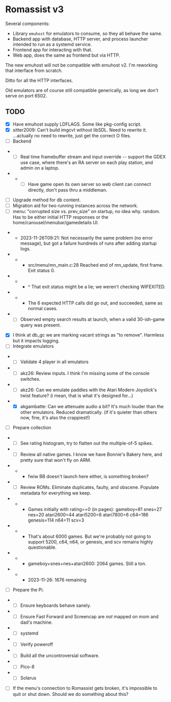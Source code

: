# Romassist v3

Several components:
- Library `emuhost` for emulators to consume, so they all behave the same.
- Backend app with database, HTTP server, and process launcher intended to run as a systemd service.
- Frontend app for interacting with that.
- Web app, does the same as frontend but via HTTP.

The new emuhost will not be compatible with emuhost v2. I'm reworking that interface from scratch.

Ditto for all the HTTP interfaces.

Old emulators are of course still compatible generically, as long we don't serve on port 6502.

## TODO

- [x] Have emuhost supply LDFLAGS. Some like pkg-config script.
- [x] sitter2009: Can't build imgcvt without libSDL. Need to rewrite it. ...actually no need to rewrite, just get the correct O files.
- [ ] Backend
- - [ ] Real time framebuffer stream and input override -- support the GDEX use case, where there's an RA server on each play station, and admin on a laptop.
- - - [ ] Have game open its own server so web client can connect directly, don't pass thru a middleman.
- [ ] Upgrade method for db content.
- [ ] Migration aid for two running instances across the network.
- [ ] menu: "corrupted size vs. prev_size" on startup, no idea why. random. Has to be either initial HTTP responses or the home/carousel/menubar/gamedetails UI.
- - 2023-11-26T09:21: Not necessarily the same problem (no error message), but got a failure hundreds of runs after adding startup logs.
- - - src/menu/mn_main.c:28 Reached end of mn_update, first frame. Exit status 0.
- - - ^ That exit status might be a lie; we weren't checking WIFEXITED.
- - - The 6 expected HTTP calls did go out, and succeeded, same as normal cases.
- - [ ] Observed empty search results at launch, when a valid 30-ish-game query was present.
- [x] I think at db_gc we are marking vacant strings as "to remove". Harmless but it impacts logging.
- [ ] Integrate emulators
- - [ ] Validate 4 player in all emulators
- - [ ] akz26: Review inputs. I think I'm missing some of the console switches.
- - [ ] akz26: Can we emulate paddles with the Atari Modern Joystick's twist feature? (i mean, that is what it's designed for...)
- - [x] akgambatte: Can we attenuate audio a bit? It's much louder than the other emulators. Reduced dramatically. (if it's quieter than others now, fine, it's also the crappiest!)
- [ ] Prepare collection
- - [ ] See rating histogram, try to flatten out the multiple-of-5 spikes.
- - [ ] Review all native games. I know we have Bonnie's Bakery here, and pretty sure that won't fly on ARM.
- - - fwiw BB doesn't launch here either, is something broken?
- - [ ] Review ROMs. Eliminate duplicates, faulty, and obscene. Populate metadata for everything we keep.
- - - Games initially with rating==0 (in pages): gameboy=81 snes=27 nes=20 atari2600=44 atari5200=8 atari7800=6 c64=186 genesis=114 n64=11 scv=3
- - - That's about 6000 games. But we're probably not going to support 5200, c64, n64, or genesis, and scv remains highly questionable.
- - - gameboy+snes+nes+atari2600: 2064 games. Still a ton.
- - - 2023-11-26: 1676 remaining
- [ ] Prepare the Pi.
- - [ ] Ensure keyboards behave sanely.
- - [ ] Ensure Fast Forward and Screencap are *not* mapped on mom and dad's machine.
- - [ ] systemd
- - [ ] Verify poweroff
- - [ ] Build all the uncontroversial software.
- - [ ] Pico-8
- - [ ] Solarus
- [ ] If the menu's connection to Romassist gets broken, it's impossible to quit or shut down. Should we do something about this?
